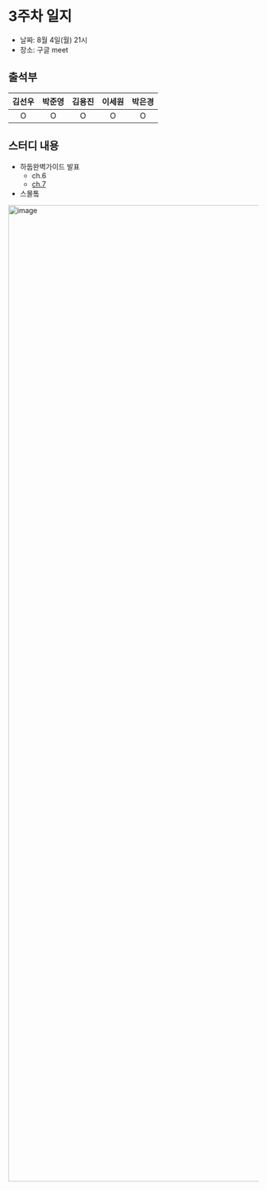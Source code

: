 # 3주차 일지
- 날짜: 8월 4일(월) 21시
- 장소: 구글 meet

## 출석부
|김선우|박준영|김용진|이세원|박은경|
|:---:|:---:|:---:|:---:|:---:|
|O|O|O|O|O|

## 스터디 내용
- 하둡완벽가이드 발표
  - ch.6
  - [ch.7](https://github.com/LandvibeDev/2025-hadoop/blob/main/books/ch07.md)   
- 스몰톸
<img width="3024" height="1964" alt="image" src="https://github.com/user-attachments/assets/40d3ef58-ae0b-4489-abae-8631edd45f24" />
